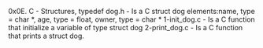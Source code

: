 0x0E. C - Structures, typedef
dog.h - Is a C struct dog elements:name, type = char *, age, type = float, owner, type = char *
1-init_dog.c - Is a C function that initialize a variable of type struct dog
2-print_dog.c - Is a C function that prints a struct dog.
